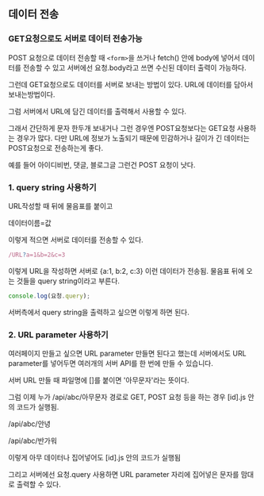 ## 데이터 전송

### GET요청으로도 서버로 데이터 전송가능

POST 요청으로 데이터 전송할 때 `<form>`을 쓰거나 fetch() 안에 body에 넣어서 데이터를 전송할 수 있고
서버에선 요청.body라고 쓰면 수신된 데이터 출력이 가능하다.

그런데 GET요청으로도 데이터를 서버로 보내는 방법이 있다.
URL에 데이터를 담아서 보내는방법이다.

그럼 서버에서 URL에 담긴 데이터를 출력해서 사용할 수 있다.

그래서 간단하게 문자 한두개 보내거나 그런 경우엔 POST요청보다는 GET요청 사용하는 경우가 많다.
다만 URL에 정보가 노출되기 때문에 민감하거나 길이가 긴 데이터는 POST요청으로 전송하는게 좋다.

예를 들어 아이디비번, 댓글, 블로그글 그런건 POST 요청이 낫다.

### 1. query string 사용하기

URL작성할 때 뒤에 물음표를 붙이고

데이터이름=값

이렇게 적으면 서버로 데이터를 전송할 수 있다.

```ts
/URL?a=1&b=2&c=3
```

이렇게 URL을 작성하면 서버로 {a:1, b:2, c:3} 이런 데이터가 전송됨.
물음표 뒤에 오는 것들을 query string이라고 부른다.

```ts
console.log(요청.query);
```

서버측에서 query string을 출력하고 싶으면 이렇게 하면 된다.

### 2. URL parameter 사용하기

여러페이지 만들고 싶으면 URL parameter 만들면 된다고 했는데
서버에서도 URL parameter를 넣어두면 여러개의 서버 API를 한 번에 만들 수 있습니다.

서버 URL 만들 때 파일명에 []를 붙이면 '아무문자'라는 뜻이다.

그럼 이제 누가 /api/abc/아무문자 경로로 GET, POST 요청 등을 하는 경우
[id].js 안의 코드가 실행됨.

/api/abc/안녕

/api/abc/반가워

이렇게 아무 데이터나 집어넣어도 [id].js 안의 코드가 실행됨

그리고 서버에선 요청.query 사용하면 URL parameter 자리에 집어넣은 문자를 맘대로 출력할 수 있다.
